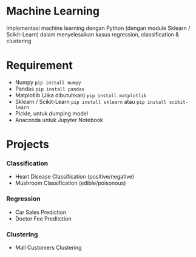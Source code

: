 # Machine Learning
Implementasi machine learning dengan Python (dengan module Sklearn / Scikit-Learn) dalam menyelesaikan kasus regression, classification & clustering

# Requirement
* Numpy `pip install numpy`
* Pandas `pip install pandas`
* Matplotlib (Jika dibutuhkan) `pip install matplotlib`
* Sklearn / Scikit-Learn `pip install sklearn` atau `pip install scikit-learn`
* Pickle, untuk dumping model
* Anaconda untuk Jupyter Notebook

# Projects
### Classification
* Heart Disease Classification (positive/negative)
* Mushroom Classification (edible/poisonous)
### Regression
* Car Sales Prediction
* Doctor Fee Preditction
### Clustering
* Mall Customers Clustering